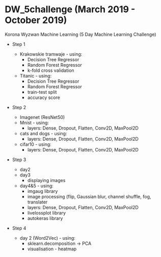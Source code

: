 # DW_5challenge (March 2019 - October 2019)
Korona Wyzwan Machine Learning (5 Day Machine Learning Challenge)

- Step 1
  - Krakowskie tramwaje - using:
    - Decision Tree Regressor
    - Random Forest Regressor
    - k-fold cross validation
  - Titanic - using:
    - Decision Tree Regressor
    - Random Forest Regressor
    - train-test split
    - accuracy score

- Step 2
  - Imagenet (ResNet50)
  - Mnist - using:
    - layers: Dense, Dropout, Flatten, Conv2D, MaxPool2D
  - cats and dogs - using:
    - layers: Dense, Dropout, Flatten, Conv2D, MaxPool2D
  - cifar10 - using:
    - layers: Dense, Dropout, Flatten, Conv2D, MaxPool2D
  
- Step 3
  - day2
  - day3
    - displaying images
  - day4&5 - using:
    - imgaug library
    - image processing (flip, Gaussian blur, channel shuffle, fog, translater
    - layers: Dense, Dropout, Flatten, Conv2D, MaxPool2D
    - livelossplot library
    - autokeras library
    
- Step 4
  - day 2 (Word2Vec) - using:
    - sklearn.decomposition -> PCA
    - visualisation - heatmap
    
    
